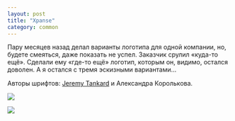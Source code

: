 ```yaml
---
layout: post
title: "Xpanse"
category: common
---
```

Пару месяцев назад делал варианты логотипа для одной компании, но, будете смеяться, даже показать не успел. Заказчик срулил «куда-то ещё». Сделали ему «где-то ещё» логотип, которым он, видимо, остался доволен. А я остался с тремя эскизными вариантами...

Авторы шрифтов: [Jeremy Tankard](https://typography.net/) и Александра Королькова.

![](https://ic.pics.livejournal.com/quillcraft/13449910/303840/303840_original.png)

![](https://ic.pics.livejournal.com/quillcraft/13449910/303960/303960_original.png)

